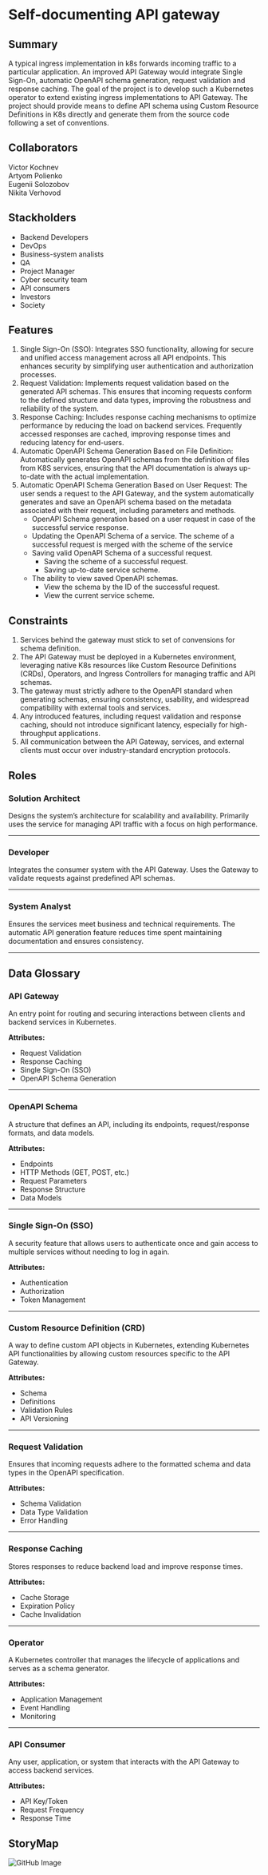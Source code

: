 # Self-documenting API gateway

## Summary
A typical ingress implementation in k8s forwards incoming traffic to a particular application. An improved API Gateway would integrate Single Sign-On, automatic OpenAPI schema generation, request validation and response caching. The goal of the project is to develop such a Kubernetes operator to extend existing ingress implementations to API Gateway. The project should provide means to define API schema using Custom Resource Definitions in K8s directly and generate them from the source code following a set of conventions.

## Collaborators
Victor Kochnev <br>
Artyom Polienko <br>
Eugenii Solozobov <br>
Nikita Verhovod <br>

## Stackholders
* Backend Developers
* DevOps
* Business-system analists
* QA
* Project Manager
* Cyber security team
* API consumers
* Investors
* Society

## Features
1. Single Sign-On (SSO): Integrates SSO functionality, allowing for secure and unified access management across all API endpoints. This enhances security by simplifying user authentication and authorization processes.
2. Request Validation: Implements request validation based on the generated API schemas. This ensures that incoming requests conform to the defined structure and data types, improving the robustness and reliability of the system.
3. Response Caching: Includes response caching mechanisms to optimize performance by reducing the load on backend services. Frequently accessed responses are cached, improving response times and reducing latency for end-users.
4. Automatic OpenAPI Schema Generation Based on File Definition: Automatically generates OpenAPI schemas from the definition of files from K8S services, ensuring that the API documentation is always up-to-date with the actual implementation.
5. Automatic OpenAPI Schema Generation Based on User Request: The user sends a request to the API Gateway, and the system automatically generates and save an OpenAPI schema based on the metadata associated with their request, including parameters and methods.
    - OpenAPI Schema generation based on a user request in case of the successful service response.
    - Updating the OpenAPI Schema of a service. The scheme of a successful request is merged with the scheme of the service
    - Saving valid OpenAPI Schema of a successful request.
      - Saving the scheme of a successful request.
      - Saving up-to-date service scheme.
    - The ability to view saved OpenAPI schemas.
      - View the schema by the ID of the successful request.
      - View the current service scheme.

## Constraints
1. Services behind the gateway must stick to set of convensions for schema definition.
2. The API Gateway must be deployed in a Kubernetes environment, leveraging native K8s resources like Custom Resource Definitions (CRDs), Operators, and Ingress Controllers for managing traffic and API schemas.
3. The gateway must strictly adhere to the OpenAPI standard when generating schemas, ensuring consistency, usability, and widespread compatibility with external tools and services.
4. Any introduced features, including request validation and response caching, should not introduce significant latency, especially for high-throughput applications.
5. All communication between the API Gateway, services, and external clients must occur over industry-standard encryption protocols.
   
## Roles

### Solution Architect
Designs the system’s architecture for scalability and availability. Primarily uses the service for managing API traffic with a focus on high performance.

---

### Developer
Integrates the consumer system with the API Gateway. Uses the Gateway to validate requests against predefined API schemas.

---

### System Analyst
Ensures the services meet business and technical requirements. The automatic API generation feature reduces time spent maintaining documentation and ensures consistency.

----
## Data Glossary

### API Gateway
An entry point for routing and securing interactions between clients and backend services in Kubernetes.

**Attributes:**
- Request Validation
- Response Caching
- Single Sign-On (SSO)
- OpenAPI Schema Generation

---

### OpenAPI Schema
A structure that defines an API, including its endpoints, request/response formats, and data models.

**Attributes:**
- Endpoints
- HTTP Methods (GET, POST, etc.)
- Request Parameters
- Response Structure
- Data Models

---

### Single Sign-On (SSO)
A security feature that allows users to authenticate once and gain access to multiple services without needing to log in again.

**Attributes:**
- Authentication
- Authorization
- Token Management

---

### Custom Resource Definition (CRD)
A way to define custom API objects in Kubernetes, extending Kubernetes API functionalities by allowing custom resources specific to the API Gateway.

**Attributes:**
- Schema
- Definitions
- Validation Rules
- API Versioning

---

### Request Validation
Ensures that incoming requests adhere to the formatted schema and data types in the OpenAPI specification.

**Attributes:**
- Schema Validation
- Data Type Validation
- Error Handling

---

### Response Caching
Stores responses to reduce backend load and improve response times.

**Attributes:**
- Cache Storage
- Expiration Policy
- Cache Invalidation

---

### Operator
A Kubernetes controller that manages the lifecycle of applications and serves as a schema generator.

**Attributes:**
- Application Management
- Event Handling
- Monitoring

---

### API Consumer
Any user, application, or system that interacts with the API Gateway to access backend services.

**Attributes:**
- API Key/Token
- Request Frequency
- Response Time


## StoryMap
![GitHub Image](/StoryMap.png)
